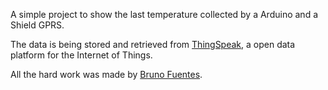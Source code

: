 A simple project to show the last temperature collected by a Arduino and a Shield GPRS.

The data is being stored and retrieved from [ThingSpeak](https://thingspeak.com/channels/157228), a open data platform for the Internet of Things.

All the hard work was made by <a href="https://www.facebook.com/brunofuentess" target="_blank">Bruno Fuentes</a>.
